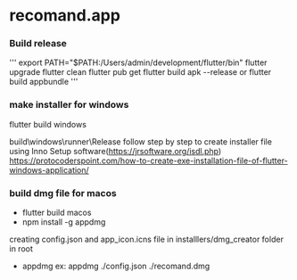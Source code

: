 # recomand.app

### Build release

'''
export PATH="$PATH:/Users/admin/development/flutter/bin"
flutter upgrade
flutter clean
flutter pub get
flutter build apk --release
or 
flutter build appbundle
'''


### make installer for windows
flutter build windows

build\windows\runner\Release
follow step by step to create installer file using Inno Setup software(https://jrsoftware.org/isdl.php)
https://protocoderspoint.com/how-to-create-exe-installation-file-of-flutter-windows-application/


### build dmg file for macos

- flutter build macos
- npm install -g appdmg

creating config.json and app_icon.icns file in installlers/dmg_creator folder in root

- appdmg <config-json-path> <output-dmg-path-with-file-name>
ex: appdmg ./config.json ./recomand.dmg